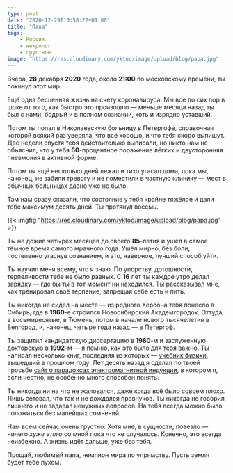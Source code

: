 ```yaml
---
type: post
date: "2020-12-29T10:58:22+01:00"
title: "Папа"
tags:
    - Россия
    - некролог
    - грустное
image: "https://res.cloudinary.com/yktoo/image/upload/blog/papa.jpg"
---
```


Вчера, **28** декабря **2020** года, около **21:00** по московскому времени, ты покинул этот мир.

Ещё одна бесценная жизнь на счету коронавируса. Мы все до сих пор в шоке от того, как быстро это произошло — меньше месяца назад ты был с нами, бодрый и в полном сознании, хоть и изрядно уставший.

Потом ты попал в Николаевскую больницу в Петергофе, справочная которой всякий раз уверяла, что всё хорошо, и что тебя скоро выпишут. Две недели спустя тебя действительно выписали, но никто нам не объяснил, что у тебя **60**-процентное поражение лёгких и двусторонняя пневмония в активной форме.

<!--more-->

Потом ты ещё несколько дней лежал и тихо угасал дома, пока мы, наконец, не забили тревогу и не поместили в частную клинику — мест в обычных больницах давно уже не было.

Там нам сразу сказали, что состояние у тебя крайне тяжёлое и дали тебе максимум десять дней. Ты протянул восемь.

{{< imgfig "https://res.cloudinary.com/yktoo/image/upload/blog/papa.jpg" >}}

Ты не дожил четырёх месяцев до своего **85**-летия и ушёл в самое тёмное время самого мрачного года. Ушёл мирно, без боли, постепенно угаснув сознанием, и это, наверное, лучший способ уйти.

Ты научил меня всему, что я знаю. По упорству, дотошности, терпеливости тебе не было равных. С **16** лет ты каждое утро делал зарядку — где бы ты в тот момент ни находился. Ты рассказывал мне, как тренировал своё терпение, запрещая себе есть и пить.

Ты никогда не сидел на месте — из родного Херсона тебя понесло в Сибирь, где в **1960**-е строился Новосибирский Академгородок. Оттуда, в восьмидесятые, в Тюмень, потом в начале нового тысячелетия в Белгород, и, наконец, четыре года назад — в Петергоф.

Ты защитил кандидатскую диссертацию в **1980**-м и заслуженную докторскую в **1992**-м — я помню, как это было для тебя важно. Ты написал несколько книг, последняя из которых — [учебник физики](https://www.labirint.ru/books/697936/), вышедший в прошлом году. Лет десять назад я сделал по твоей просьбе [сайт о парадоксах электромагнитной индукции](http://electrodynamics.narod.ru/), в котором я, если честно, не особенно много способен понять.

Ты никогда ни на что не жаловался, даже когда всё было совсем плохо. Лишь сетовал, что так и не дождался правнуков. Ты никогда не говорил лишнего и не задавал ненужных вопросов. На тебя всегда можно было положиться без малейших сомнений.

Нам всем сейчас очень грустно. Хотя мне, в сущности, повезло — ничего *хуже этого* со мной пока что не случалось. Конечно, это всегда неизбежно. А жизнь идёт дальше, уже без тебя.

Прощай, любимый папа, чемпион мира по упрямству. Пусть земля будет тебе пухом.
